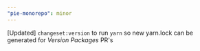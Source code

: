```yaml
---
"pie-monorepo": minor
---
```


[Updated] `changeset:version` to run `yarn` so new yarn.lock can be generated for _Version Packages_ PR's
